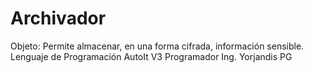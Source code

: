 # Archivador
Objeto: Permite almacenar, en una forma cifrada, información sensible.
Lenguaje de Programación AutoIt V3
Programador Ing. Yorjandis PG
